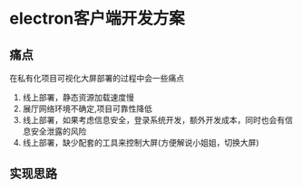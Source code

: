 # electron客户端开发方案

## 痛点

在私有化项目可视化大屏部署的过程中会一些痛点

1. 线上部署，静态资源加载速度慢
2. 展厅网络环境不确定,项目可靠性降低
3. 线上部署，如果考虑信息安全，登录系统开发，额外开发成本，同时也会有信息安全泄露的风险
4. 线上部署，缺少配套的工具来控制大屏(方便解说小姐姐，切换大屏)

## 实现思路
